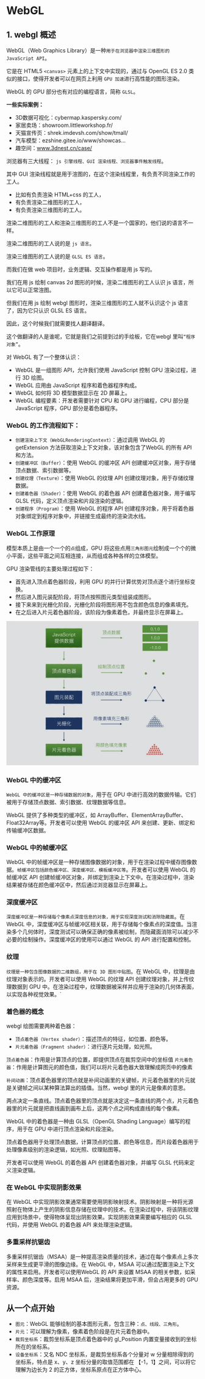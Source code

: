 # WebGL

## 1. webgl 概述

WebGL（Web Graphics Library）是一种`用于在浏览器中渲染三维图形的 JavaScript API`。

它是在 HTML5 `<canvas>` 元素上的上下文中实现的，通过与 OpenGL ES 2.0 类似的接口，使得开发者可以在网页上利用 `GPU 加速`进行高性能的图形渲染。

WebGL 的 GPU 部分也有对应的编程语言，简称 `GLSL`。

**一些实际案例：**
- 3D数据可视化：cybermap.kaspersky.com/
- 家居卖场：showroom.littleworkshop.fr/
- 天猫宣传页：shrek.imdevsh.com/show/tmall/
- 汽车模型：ezshine.gitee.io/www/showcas…
- 趣空间：www.3dnest.cn/case/


浏览器有三大线程： `js 引擎线程、GUI 渲染线程、浏览器事件触发线程`。

其中 GUI 渲染线程就是用于渲图的，在这个渲染线程里，有负责不同渲染工作的工人。
- 比如有负责渲染 HTML+css 的工人，
- 有负责渲染二维图形的工人，
- 有负责渲染三维图形的工人。

渲染二维图形的工人和渲染三维图形的工人不是一个国家的，他们说的语言不一样。

渲染二维图形的工人说的是 `js 语言`。

渲染三维图形的工人说的是 `GLSL ES 语言`。

而我们在做 web 项目时，业务逻辑、交互操作都是用 js 写的。

我们在用 js 绘制 canvas 2d 图形的时候，渲染二维图形的工人认识 js 语言，所以它可以正常渲图。

但我们在用 js 绘制 webgl 图形时，渲染三维图形的工人就不认识这个 js 语言了，因为它只认识 GLSL ES 语言。

因此，这个时候我们就需要找人翻译翻译。

这个做翻译的人是谁呢，它就是我们之前提到过的手绘板，它在webgl 里叫`“程序对象”`。

对 WebGL 有了一个整体认识：

- WebGL 是一组图形 API，允许我们使用 JavaScript 控制 GPU 渲染过程，进行 3D 绘图。
- WebGL 应用由 JavaScript 程序和着色器程序构成。
- WebGL 如何将 3D 模型数据显示在 2D 屏幕上。
- WebGL 编程要素：开发者需要针对 CPU 和 GPU 进行编程，CPU 部分是 JavaScript 程序，GPU 部分是着色器程序。

### WebGL 的工作流程如下：

- `创建渲染上下文（WebGLRenderingContext）`：通过调用 WebGL 的 getExtension 方法获取渲染上下文对象，该对象包含了WebGL 的所有 API 和方法。
- `创建缓冲区（Buffer）`：使用 WebGL 的缓冲区 API 创建缓冲区对象，用于存储顶点数据、索引数据等。
- `创建纹理（Texture）`：使用 WebGL 的纹理 API 创建纹理对象，用于存储纹理数据。
- `创建着色器（Shader）`：使用 WebGL 的着色器 API 创建着色器对象，用于编写 GLSL 代码，定义顶点渲染和片段渲染的逻辑。
- `创建程序（Program）`：使用 WebGL 的程序 API 创建程序对象，用于将着色器对象绑定到程序对象中，并链接生成最终的渲染流水线。

### WebGL 工作原理

模型本质上是由一个一个的`点`组成，GPU 将这些点用`三角形图元`绘制成一个个的微小平面，这些平面之间互相连接，从而组成各种各样的立体模型。

GPU 渲染管线的主要处理过程如下：

- 首先进入顶点着色器阶段，利用 GPU 的并行计算优势对顶点逐个进行坐标变换。
- 然后进入图元装配阶段，将顶点按照图元类型组装成图形。
- 接下来来到光栅化阶段，光栅化阶段将图形用不包含颜色信息的像素填充。
- 在之后进入片元着色器阶段，该阶段为像素着色，并最终显示在屏幕上。

![渲染管线](./渲染管线.jpg)

### WebGL 中的缓冲区

`WebGL 中的缓冲区是一种存储数据的对象`，用于在 GPU 中进行高效的数据传输。它们被用于存储顶点数据、索引数据、纹理数据等信息。

WebGL 提供了多种类型的缓冲区，如 ArrayBuffer、ElementArrayBuffer、Float32Array等。开发者可以使用 WebGL 的缓冲区 API 来创建、更新、绑定和传输缓冲区数据。

### WebGL 中的帧缓冲区

WebGL 中的帧缓冲区是一种存储图像数据的对象，用于在渲染过程中缓存图像数据。`帧缓冲区包括颜色缓冲区、深度缓冲区、模板缓冲区等`。开发者可以使用 WebGL 的帧缓冲区 API 创建帧缓冲区对象，并绑定到渲染上下文中。在渲染过程中，渲染结果被存储在颜色缓冲区中，然后通过浏览器显示在屏幕上。

### 深度缓冲区

`深度缓冲区是一种存储每个像素点深度信息的对象，用于实现深度测试和消除隐藏面`。在 WebGL 中，深度缓冲区与帧缓冲区相关联，用于存储每个像素点的深度值。当渲染多个几何体时，深度测试可以确保正确的像素被绘制，而隐藏面消除可以减少不必要的绘制操作。深度缓冲区的使用可以通过 WebGL 的 API 进行配置和控制。

### 纹理

`纹理是一种包含图像数据的二维数组，用于在 3D 图形中贴图`。在 WebGL 中，纹理是由纹理对象表示的。开发者可以使用 WebGL 的纹理 API 创建纹理对象，并上传纹理数据到 GPU 中。在渲染过程中，纹理数据被采样并应用于渲染的几何体表面，以实现各种视觉效果。`

### 着色器的概念

webgl 绘图需要两种着色器：
- `顶点着色器（Vertex shader）`：描述顶点的特征，如位置、颜色等。
- `片元着色器（Fragment shader）`：进行逐片元处理，如光照。

`顶点着色器`：作用是计算顶点的位置，即提供顶点在裁剪空间中的坐标值
`片元着色器`：作用是计算图元的颜色值，我们可以将片元着色器大致理解成网页中的像素

`补间动画`：顶点着色器里的顶点就是补间动画里的关键帧，片元着色器里的片元就是关键帧之间以某种算法算出的插值。当然，webgl 里的片元是像素的意思。

两点决定一条直线。顶点着色器里的顶点就是决定这一条直线的两个点，片元着色器里的片元就是把直线画到画布上后，这两个点之间构成直线的每个像素。

WebGL 中的着色器是一种由 GLSL（OpenGL Shading Language）编写的程序，用于在 GPU 中进行顶点渲染和片段渲染。

顶点着色器用于处理顶点数据，计算顶点的位置、颜色等信息，而片段着色器用于处理像素级别的渲染逻辑，如光照、纹理贴图等。

开发者可以使用 WebGL 的着色器 API 创建着色器对象，并编写 GLSL 代码来定义渲染逻辑。

### 在 WebGL 中实现阴影效果

在 WebGL 中实现阴影效果通常需要使用阴影映射技术。阴影映射是一种将光源照射在物体上产生的阴影信息存储在纹理中的技术。在渲染过程中，将该阴影纹理应用到场景中，使得物体呈现出阴影效果。实现阴影效果需要编写相应的 GLSL 代码，并使用 WebGL 的着色器 API 来处理渲染逻辑。

### 多重采样抗锯齿

多重采样抗锯齿（MSAA）是一种提高渲染质量的技术，通过在每个像素点上多次采样来生成更平滑的图像边缘。在 WebGL 中，MSAA 可以通过配置渲染上下文的属性来启用。开发者可以使用WebGL 的 API 来设置 MSAA 的相关参数，如采样率、颜色深度等。启用 MSAA 后，渲染结果将更加平滑，但会占用更多的 GPU 资源。

## 从一个点开始

- `图元`：WebGL 能够绘制的基本图形元素，包含三种：`点、线段、三角形`。
- `片元`：可以理解为像素，像素着色阶段是在片元着色器中。
- `裁剪坐标系`：裁剪坐标系是顶点着色器中的 gl_Position 内置变量接收到的坐标所在的坐标系。
- `设备坐标系`：又名 NDC 坐标系，是裁剪坐标系各个分量对 w 分量相除得到的坐标系，特点是 x、y、z 坐标分量的取值范围都在 【-1，1】之间，可以将它理解为边长为 2 的正方体，坐标系原点在正方体中心。
